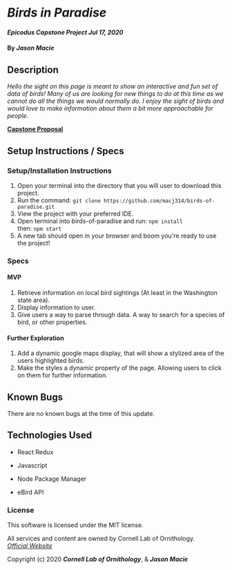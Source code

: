 # _Birds in Paradise_

#### _Epicodus Capstone Project Jul 17, 2020_

#### By _**Jason Macie**_

## Description

_Hello the sight on this page is meant to show an interactive and fun set of data of birds! Many of us are looking for new things to do at this time as we cannot do all the things we would normally do. I enjoy the sight of birds and would love to make information about them a bit more approachable for people._

**[Capstone Proposal](https://docs.google.com/document/d/1788OmDjax1b34x0jYtJY7ntI1bPtf0rNsJs-Ii6lIrY/edit?usp=sharing)** 

## Setup Instructions / Specs

### Setup/Installation Instructions

1. Open your terminal into the directory that you will user to download this project.
2. Run the command: `git clone https://github.com/macj314/birds-of-paradise.git`
3. View the project with your preferred IDE.
4. Open terminal into birds-of-paradise and run: `npm install` <br>then: `npm start`
5. A new tab should open in your browser and boom you're ready to use the project!


### Specs

#### MVP

1. Retrieve information on local bird sightings (At least in the Washington state area).
2. Display information to user.
3. Give users a way to parse through data. A way to search for a species of bird, or other properties.

#### Further Exploration
1. Add a dynamic google maps display, that will show a stylized area of the users highlighted birds.
2. Make the styles a dynamic property of the page. Allowing users to click on them for further information.

## Known Bugs

There are no known bugs at the time of this update.

## Technologies Used

* React Redux
* Javascript
* Node Package Manager

* eBird API

### License

This software is licensed under the MIT license.

All services and content are owned by Cornell Lab of Ornithology.<br>
*[Official Website](https://www.birds.cornell.edu/home)* 

Copyright (c) 2020 **_Cornell Lab of Ornithology_**, & **_Jason Macie_**
